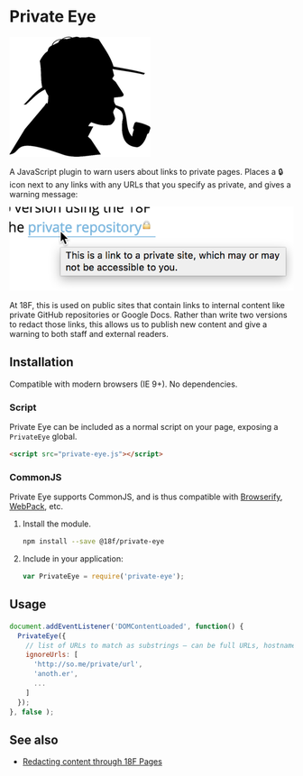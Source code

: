 # Private Eye

![detective image](assets/detective.png)

<!-- c/o https://pixabay.com/en/detective-male-man-profile-156465/ -->

A JavaScript plugin to warn users about links to private pages. Places a :lock: icon next to any links with any URLs that you specify as private, and gives a warning message:

![screenshot](assets/screenshot.png)

At 18F, this is used on public sites that contain links to internal content like private GitHub repositories or Google Docs. Rather than write two versions to redact those links, this allows us to publish new content and give a warning to both staff and external readers.

## Installation

Compatible with modern browsers (IE 9+). No dependencies.

### Script

Private Eye can be included as a normal script on your page, exposing a `PrivateEye` global.

```html
<script src="private-eye.js"></script>
```

### CommonJS

Private Eye supports CommonJS, and is thus compatible with [Browserify](http://browserify.org/), [WebPack](https://webpack.github.io/), etc.

1. Install the module.

    ```bash
    npm install --save @18f/private-eye
    ```

1. Include in your application:

    ```javascript
    var PrivateEye = require('private-eye');
    ```

## Usage

```javascript
document.addEventListener('DOMContentLoaded', function() {
  PrivateEye({
    // list of URLs to match as substrings – can be full URLs, hostnames, etc.
    ignoreUrls: [
      'http://so.me/private/url',
      'anoth.er',
      ...
    ]
  });
}, false );
```

## See also

* [Redacting content through 18F Pages](https://github.com/18F/pages-server/blob/master/README.md#publishing-to-internal-and-external-sites-from-the-same-branch)
